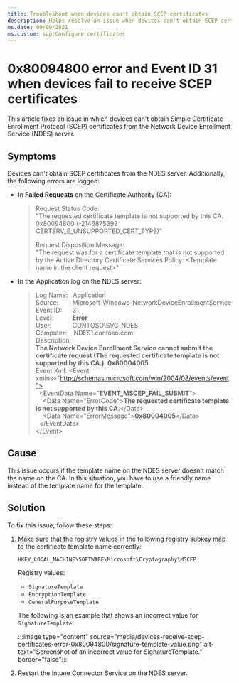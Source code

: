 ```yaml
---
title: Troubleshoot when devices can't obtain SCEP certificates
description: Helps resolve an issue when devices can't obtain SCEP certificates from the NDES server and return error 80094800 and Event ID 31.
ms.date: 09/09/2021
ms.custom: sap:Configure certificates
---
```

# 0x80094800 error and Event ID 31 when devices fail to receive SCEP certificates

This article fixes an issue in which devices can't obtain Simple Certificate Enrollment Protocol (SCEP) certificates from the Network Device Enrollment Service (NDES) server.

## Symptoms

Devices can't obtain SCEP certificates from the NDES server. Additionally, the following errors are logged:

- In **Failed Requests** on the Certificate Authority (CA):

    > Request Status Code:  
    > "The requested certificate template is not supported by this CA. 0x80094800 (-2146875392 CERTSRV_E_UNSUPPORTED_CERT_TYPE)"  
    >
    > Request Disposition Message:  
    > "The request was for a certificate template that is not supported by the Active Directory Certificate Services Policy: \<Template name in the client request>"

- In the Application log on the NDES server:

    > Log Name:&nbsp;&nbsp;&nbsp;Application  
    > Source:&nbsp;&nbsp;&nbsp;&nbsp;&nbsp;&nbsp;&nbsp; Microsoft-Windows-NetworkDeviceEnrollmentService  
    > Event ID:&nbsp;&nbsp;&nbsp;&nbsp;&nbsp; 31  
    > Level:&nbsp;&nbsp;&nbsp;&nbsp;&nbsp;&nbsp;&nbsp;&nbsp;&nbsp;&nbsp;&nbsp;**Error**  
    > User:&nbsp;&nbsp;&nbsp;&nbsp;&nbsp;&nbsp;&nbsp;&nbsp;&nbsp;&nbsp;&nbsp; CONTOSO\SVC_NDES  
    > Computer:&nbsp;&nbsp;&nbsp;&nbsp;NDES1.contoso.com  
    > Description:  
    > **The Network Device Enrollment Service cannot submit the certificate request (The requested certificate template is not supported by this CA.). 0x80004005**  
    > Event Xml:
    > \<Event xmlns="http://schemas.microsoft.com/win/2004/08/events/event">  
    >&nbsp; \<EventData Name="**EVENT_MSCEP_FAIL_SUBMIT**">  
    >&nbsp;&nbsp;&nbsp; \<Data Name="ErrorCode">**The requested certificate template is not supported by this CA.**\</Data>  
    >&nbsp;&nbsp;&nbsp; \<Data Name="ErrorMessage">**0x80004005**\</Data>  
    >&nbsp; \</EventData>  
    >\</Event>

## Cause

This issue occurs if the template name on the NDES server doesn't match the name on the CA. In this situation, you have to use a friendly name instead of the template name for the template.

## Solution

To fix this issue, follow these steps:

1. Make sure that the registry values in the following registry subkey map to the certificate template name correctly:

   `HKEY_LOCAL_MACHINE\SOFTWARE\Microsoft\Cryptography\MSCEP`

   Registry values:

   - `SignatureTemplate`
   - `EncryptionTemplate`
   - `GeneralPurposeTemplate`

   The following is an example that shows an incorrect value for `SignatureTemplate`:

   :::image type="content" source="media/devices-receive-scep-certificates-error-0x80094800/signature-template-value.png" alt-text="Screenshot of an incorrect value for SignatureTemplate." border="false":::

2. Restart the Intune Connector Service on the NDES server.
